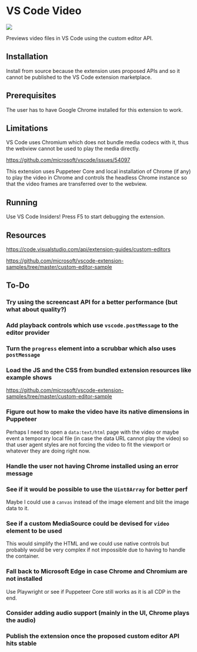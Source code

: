 # VS Code Video
![](https://github.com/tomashubelbauer/vscode-video/workflows/.github/workflows/main.yml/badge.svg)

Previews video files in VS Code using the custom editor API.

## Installation

Install from source because the extension uses proposed APIs and so it cannot
be published to the VS Code extension marketplace.

## Prerequisites

The user has to have Google Chrome installed for this extension to work.

## Limitations

VS Code uses Chromium which does not bundle media codecs with it, thus the webview
cannot be used to play the media directly.

https://github.com/microsoft/vscode/issues/54097

This extension uses Puppeteer Core and local installation of Chrome (if any) to
play the video in Chrome and controls the headless Chrome instance so that the
video frames are transferred over to the webview.

## Running

Use VS Code Insiders! Press F5 to start debugging the extension.

## Resources

https://code.visualstudio.com/api/extension-guides/custom-editors

https://github.com/microsoft/vscode-extension-samples/tree/master/custom-editor-sample

## To-Do

### Try using the screencast API for a better performance (but what about quality?)

### Add playback controls which use `vscode.postMessage` to the editor provider

### Turn the `progress` element into a scrubbar which also uses `postMessage`

### Load the JS and the CSS from bundled extension resources like example shows

https://github.com/microsoft/vscode-extension-samples/tree/master/custom-editor-sample

### Figure out how to make the video have its native dimensions in Puppeteer

Perhaps I need to open a `data:text/html` page with the video or maybe event a
temporary local file (in case the data URL cannot play the video) so that user
agent styles are not forcing the video to fit the viewport or whatever they are
doing right now.

### Handle the user not having Chrome installed using an error message

### See if it would be possible to use the `Uint8Array` for better perf

Maybe I could use a `canvas` instead of the image element and blit the image
data to it.

### See if a custom MediaSource could be devised for `video` element to be used

This would simplify the HTML and we could use native controls but probably
would be very complex if not impossible due to having to handle the container.

### Fall back to Microsoft Edge in case Chrome and Chromium are not installed

Use Playwright or see if Puppeteer Core still works as it is all CDP in the end.

### Consider adding audio support (mainly in the UI, Chrome plays the audio)

### Publish the extension once the proposed custom editor API hits stable
